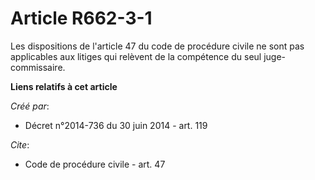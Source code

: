 # Article R662-3-1

Les dispositions de l'article 47 du code de procédure civile ne sont pas applicables aux litiges qui relèvent de la
compétence du seul juge-commissaire.

**Liens relatifs à cet article**

_Créé par_:

  - Décret n°2014-736 du 30 juin 2014 - art. 119

_Cite_:

  - Code de procédure civile - art. 47
